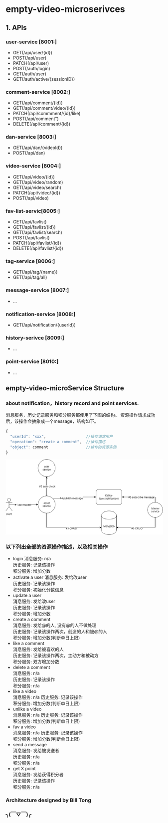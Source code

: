 # empty-video-microserivces
## 1. APIs
### user-service [8001:]
- GET(/api/user/{id})
- POST(/api/user)
- PATCH(/api/user)
- POST(/auth/login)
- GET(/auth/user)
- GET(/auth/active/{sessionID})
### comment-service [8002:]
- GET(/api/comment/{id})
- GET(/api/comment/video/{id})
- PATCH(/api/commment/{id}/like)
- POST(/api/comment")
- DELETE(/api/comment/{id})
### dan-service [8003:]
- GET(/api/dan/{videoId})
- POST(/api/dan)
### video-service [8004:]
- GET(/api/video/{id})
- GET(/api/video/random)
- GET(/api/video/search)
- PATCH(/api/video/{id})
- POST(/api/video)
### fav-list-servic[8005:]
- GET(/api/favlist)
- GET(/api/favlist/{id})
- GET(/api/favlist/search)
- POST(/api/favlist)
- PATCH(/api/favlist/{id})
- DELETE(/api/favlist/{id})
### tag-service [8006:]
- GET(/api/tag/{name})
- GET(/api/tag/all)
### message-service [8007:]
- ...
### notification-service [8008:]
- GET(/api/notification/{userId})
### history-serivce [8009:]
- ...
### point-service [8010:]
- ...
## empty-video-microService Structure
### about notification，history record and point services.
消息服务，历史记录服务和积分服务都使用了下图的结构。
资源操作请求成功后，该操作会抽象成一个message，结构如下。
```javascript
{
  "userId": "xxx",                  //操作请求用户
  "operation": "create a comment",  //操作描述
  "object": comment                 //操作的资源实例
}
```

![ad](img/ev-service-flow1.png)

### 以下列出全部的资源操作描述，以及相关操作
- login
消息服务: n/a  
历史服务: 记录该操作  
积分服务: 增加分数  
- activate a user
消息服务: 发给改user  
历史服务: 记录该操作  
积分服务: 初始化分数信息  
- update a user  
消息服务: 发给改user  
历史服务: 记录该操作  
积分服务: 增加分数  
- create a comment  
消息服务: 发给@的人, 没有@的人不做处理  
历史服务: 记录该操作两次，创造的人和被@的人  
积分服务: 增加分数(判断单日上限)  
- like a comment  
消息服务: 发给被喜欢的人  
历史服务: 记录该操作两次，主动方和被动方  
积分服务: 双方增加分数  
- delete a comment   
消息服务: n/a  
历史服务: 记录该操作  
积分服务: n/a  
- like a video  
消息服务: n/a 
历史服务: 记录该操作  
积分服务: 增加分数(判断单日上限)  
- unlike a video  
消息服务: n/a 
历史服务: 记录该操作  
积分服务: 增加分数(判断单日上限)  
- fav a video  
消息服务: n/a 
历史服务: 记录该操作  
积分服务: 增加分数(判断单日上限)  
- send a message  
消息服务: 发给被发送者   
历史服务: n/a  
积分服务: n/a
- get X point  
消息服务: 发给获得积分者   
历史服务: 记录该操作  
积分服务: n/a
### Architecture designed by Bill Tong  
### ╮(￣▽￣)╭ 